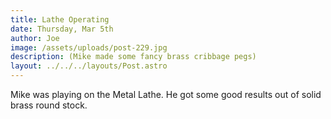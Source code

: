 ```yaml
---
title: Lathe Operating
date: Thursday, Mar 5th
author: Joe
image: /assets/uploads/post-229.jpg
description: (Mike made some fancy brass cribbage pegs)
layout: ../../../layouts/Post.astro
---
```


Mike was playing on the Metal Lathe.  He got some good results out of solid brass round stock.
